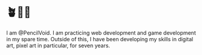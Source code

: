 # 🪴🦔👋
I am @PencilVoid. I am practicing web development and game development in my spare time. Outside of this, I have been developing my skills in digital art, pixel art in particular, for seven years.
